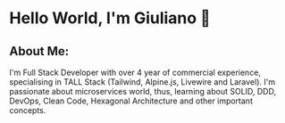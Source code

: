# Hello World, I'm Giuliano 👋

## About Me:
I'm Full Stack Developer with over 4 year of commercial experience, specialising in TALL Stack (Tailwind, Alpine.js, Livewire and Laravel). I'm passionate about microservices world, thus, learning about SOLID, DDD, DevOps, Clean Code, Hexagonal Architecture and other important concepts.
